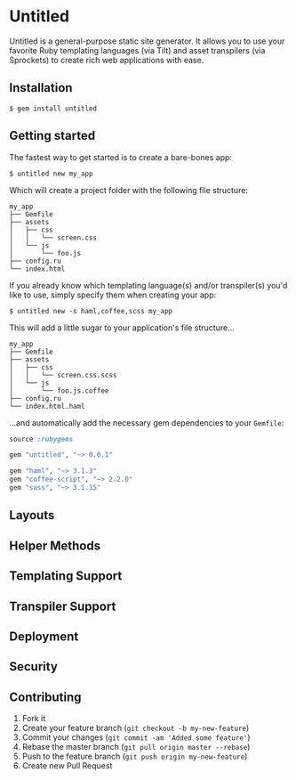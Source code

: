 # Untitled

Untitled is a general-purpose static site generator. It allows you to use your
favorite Ruby templating languages (via Tilt) and asset transpilers (via
Sprockets) to create rich web applications with ease.

## Installation

```
$ gem install untitled
```

## Getting started

The fastest way to get started is to create a bare-bones app:

```
$ untitled new my_app
```

Which will create a project folder with the following file structure:

```
my_app
├── Gemfile
├── assets
│   ├── css
│   │   └── screen.css
│   └── js
│       └── foo.js
├── config.ru
└── index.html
```

If you already know which templating language(s) and/or transpiler(s) you'd like
to use, simply specify them when creating your app:

```
$ untitled new -s haml,coffee,scss my_app
```

This will add a little sugar to your application's file structure...

```
my_app
├── Gemfile
├── assets
│   ├── css
│   │   └── screen.css.scss
│   └── js
│       └── foo.js.coffee
├── config.ru
└── index.html.haml
```

...and automatically add the necessary gem dependencies to your `Gemfile`:

```ruby
source :rubygems

gem "untitled", "~> 0.0.1"

gem "haml", "~> 3.1.3"
gem "coffee-script", "~> 2.2.0"
gem "sass", "~> 3.1.15"
```

## Layouts

## Helper Methods

## Templating Support

## Transpiler Support

## Deployment

## Security


## Contributing

1. Fork it
2. Create your feature branch (`git checkout -b my-new-feature`)
3. Commit your changes (`git commit -am 'Added some feature'`)
4. Rebase the master branch (`git pull origin master --rebase`)
5. Push to the feature branch (`git push origin my-new-feature`)
6. Create new Pull Request
